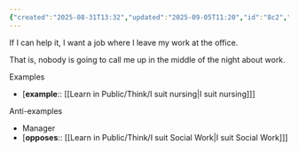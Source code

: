 ```yaml
---
{"created":"2025-08-31T13:32","updated":"2025-09-05T11:20","id":"8c2","dg-permalink":"8c2-prefer-work","dg-publish":true,"dg-path":"Think/Prefer work I can leave at work.md","permalink":"/8c2-prefer-work/","dgPassFrontmatter":true,"noteIcon":"1"}
---
```


If I can help it, I want a job where I leave my work at the office. 

That is, nobody is going to call me up in the middle of the night about work. 

Examples
- [**example**:: [[Learn in Public/Think/I suit nursing\|I suit nursing]]]

Anti-examples 
- Manager 
- [**opposes**:: [[Learn in Public/Think/I suit Social Work\|I suit Social Work]]] 
